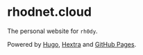 # rhodnet.cloud

The personal website for `rh0dy`.

Powered by [Hugo](https://gohugo.io), [Hextra](https://github.com/imfing/hextra) and [GitHub Pages](https://pages.github.com).
